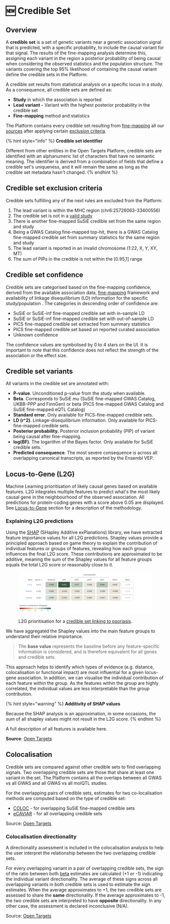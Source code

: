 # 🆕 Credible Set

## Overview

A **credible set** is a set of genetic variants near a genetic association signal that is predicted, with a specific probability, to include the causal variant for that signal. The results of the fine-mapping analysis determine this, assigning each variant in the region a posterior probability of being causal when considering the observed statistics and the population structure. The variants covering the top 95% likelihood of containing the causal variant define the credible sets in the Platform.

A credible set results from statistical analysis on a specific locus in a study. As a consequence, all credible sets are defined as:

* **Study** in which the association is reported
* **Lead variant -** Variant with the highest posterior probability in the credible set
* **Fine-mapping** method and statistics

The Platform contains every credible set resulting from [fine-mapping](gentropy/fine-mapping.md) all our [sources](gentropy/data-sources.md) after applying certain [exclusion criteria](credible-set.md#credible-set-exclusion-criteria).

{% hint style="info" %}
**Credible set identifier**

Different from other entities in the Open Targets Platform, credible sets are identified with an alphanumeric list of characters that have no semantic meaning. The identifier is derived from a combination of fields that define a credible set's uniqueness, and it will remain the same as long as the credible set metadata hasn't changed.&#x20;
{% endhint %}

## Credible set exclusion criteria

Credible sets fulfilling any of the next rules are excluded from the Platform:

1. The lead variant is within the MHC region (chr6:25726063-33400556)
2. The credible set is not in a [valid study](study.md#inclusion-criteria)
3. There is another fine-mapped SuSiE credible set from the same region and study
4. Being a GWAS Catalog fine-mapped top-hit, there is a GWAS Catalog fine-mapped credible set from summary statistics for the same region and study
5. The lead variant is reported in an invalid chromosome (1:22, X, Y, XY, MT)
6. The sum of PIPs in the credible is not within the \[0.95,1] range

## Credible set confidence

Credible sets are categorised based on the fine-mapping confidence, derived from the available association data, [fine-mapping](gentropy/fine-mapping.md) framework and availability of linkage disequilibrium (LD) information for the specific study/population . The categories in descending order of confidence are:&#x20;

* SuSiE or SuSiE-inf fine-mapped credible set with in-sample LD
* SuSiE or SuSiE-inf fine-mapped credible set with out-of-sample LD
* PICS fine-mapped credible set extracted from summary statistics
* PICS fine-mapped credible set based on reported curated association
* Unknown confidence

The confidence values are symbolised by 0 to 4 stars on the UI. It is important to note that this confidence does not reflect the strength of the association or the effect size.

## Credible set variants

All variants in the credible set are annotated with:

* **P-value**. Unconditioned p-value from the study when available.
* **Beta**. Corresponds to SuSiE _mu_ (SuSiE fine-mapped GWAS Catalog, UKBB-PPP and FinnGen) or beta (PICS fine-mapped GWAS Catalog and SuSiE fine-mapped eQTL Catalog)&#x20;
* **Standard error**. Only available for PICS-fine-mapped credible sets.
* **LD (r^2)**. Linkage-disequilibrium information. Only available for PICS-fine-mapped credible sets.
* **Posterior probability.** Posterior inclusion probability (PIP) of variant being causal after fine-mapping.
* **log(BF)**. The logarithm of the Bayes factor. Only available for SuSiE credible sets.
* **Predicted consequence**. The most severe consequence is across all overlapping canonical transcripts, as reported by the Ensembl VEP.

## Locus-to-Gene (L2G)

Machine Learning prioritisation of likely causal genes based on available features. L2G integrates multiple features to predict what's the most likely causal gene in the neighbourhood of the observed association. All predictions for protein-coding genes with a score above 0.05 are displayed. See [Locus-to-Gene](gentropy/locus-to-gene-l2g.md) section for a description of the methodology.

### Explaining L2G predictions

Using the [SHAP](https://shap.readthedocs.io/en/latest/example_notebooks/overviews/An%20introduction%20to%20explainable%20AI%20with%20Shapley%20values.html) (SHapley Additive exPlanations) library, we have extracted feature importance values for all L2G predictions. Shapley values provide a principled approach based on game theory to explain the contribution of individual features or groups of features, revealing how each group influences the final L2G score. These contributions are approximated to be additive, meaning the sum of the Shapley values for all feature groups equals the total L2G score or reasonably close to it.

<figure><img src=".gitbook/assets/image.png" alt=""><figcaption><p>L2G prioritisation for a <a href="https://platform.opentargets.org/credible-set/b8a67437f19eb1607f9219ea17adebe7">credible set linking to psoriasis</a>.</p></figcaption></figure>

We have aggregated the Shapley values into the main feature groups to understand their relative importance.

> The **base value** represents the baseline before any feature-specific information is considered, and is therefore equivalent for all genes and credible sets.

This approach helps to identify which types of evidence (e.g. distance, colocalisation or functional impact) are most influential for a given locus-gene association. In addition, we can visualise the individual contribution of each feature within the group. As the features within the group are highly correlated, the individual values are less interpretable than the group contribution.

{% hint style="warning" %}
**Additivity of SHAP values**

Because the SHAP analysis is an approximation, in some occasions, the sum of all shapley values might not result in the L2G score.
{% endhint %}

A full description of all features is available here.

**Source**: [Open Targets](gentropy/locus-to-gene-l2g.md)

## Colocalisation

Credible sets are compared against other credible sets to find overlapping signals. Two overlapping credible sets are those that share at least one variant in the set. The Platform contains all the overlaps between all GWAS vs all GWAS and all GWAS vs all molQTL studies.

For the overlapping pairs of credible sets, estimates for two co-localisation methods are computed based on the type of credible set:

* [COLOC](gentropy/colocalisation.md#coloc-colocalisation) - for overlapping SuSiE fine-mapped credible sets
* [eCAVIAR](gentropy/colocalisation.md#ecaviar-colocalisation) - for all overlapping credible sets&#x20;

Source: [Open Targets](gentropy/colocalisation.md)

### Colocalisation directionality&#x20;

A directionality assessment is included in the colocalisation analysis to help the user interpret the relationship between the two overlapping credible sets.

For every overlapping variant in a pair of overlapping credible sets, the sign of the ratio between both [beta](credible-set.md#credible-set-variants) estimates are calculated (+1 or -1) indicating the individual variant directionality. The average of these signs across all overlapping variants in both credible sets is used to estimate the sign estimates. When the average approximates to +1, the two credible sets are assessed to share the **same** directionality. If the average approximates to -1, the two credible sets are interpreted to have **opposite** directionality. In any other case, the assessment is declared inconclusive (N/A).

Source: [Open Targets](gentropy/colocalisation.md)

